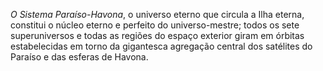 ﻿*O Sistema Paraíso-Havona*, o universo eterno que circula a Ilha eterna, constitui o núcleo eterno e perfeito do universo-mestre; todos os sete superuniversos e todas as regiões do espaço exterior giram em órbitas estabelecidas em torno da gigantesca agregação central dos satélites do Paraíso e das esferas de Havona.